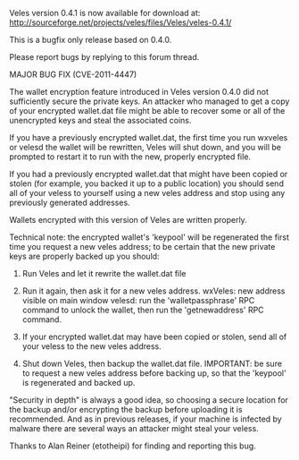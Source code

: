 Veles version 0.4.1 is now available for download at:
http://sourceforge.net/projects/veles/files/Veles/veles-0.4.1/

This is a bugfix only release based on 0.4.0.

Please report bugs by replying to this forum thread.

MAJOR BUG FIX  (CVE-2011-4447)

The wallet encryption feature introduced in Veles version 0.4.0 did not sufficiently secure the private keys. An attacker who
managed to get a copy of your encrypted wallet.dat file might be able to recover some or all of the unencrypted keys and steal the
associated coins.

If you have a previously encrypted wallet.dat, the first time you run wxveles or velesd the wallet will be rewritten, Veles will
shut down, and you will be prompted to restart it to run with the new, properly encrypted file.

If you had a previously encrypted wallet.dat that might have been copied or stolen (for example, you backed it up to a public
location) you should send all of your veless to yourself using a new veles address and stop using any previously generated addresses.

Wallets encrypted with this version of Veles are written properly.

Technical note: the encrypted wallet's 'keypool' will be regenerated the first time you request a new veles address; to be certain that the
new private keys are properly backed up you should:

1. Run Veles and let it rewrite the wallet.dat file

2. Run it again, then ask it for a new veles address.
wxVeles: new address visible on main window
velesd: run the 'walletpassphrase' RPC command to unlock the wallet,  then run the 'getnewaddress' RPC command.

3. If your encrypted wallet.dat may have been copied or stolen, send all of your veless to the new veles address.

4. Shut down Veles, then backup the wallet.dat file.
IMPORTANT: be sure to request a new veles address before backing up, so that the 'keypool' is regenerated and backed up.

"Security in depth" is always a good idea, so choosing a secure location for the backup and/or encrypting the backup before uploading it is recommended. And as in previous releases, if your machine is infected by malware there are several ways an attacker might steal your veless.

Thanks to Alan Reiner (etotheipi) for finding and reporting this bug.
